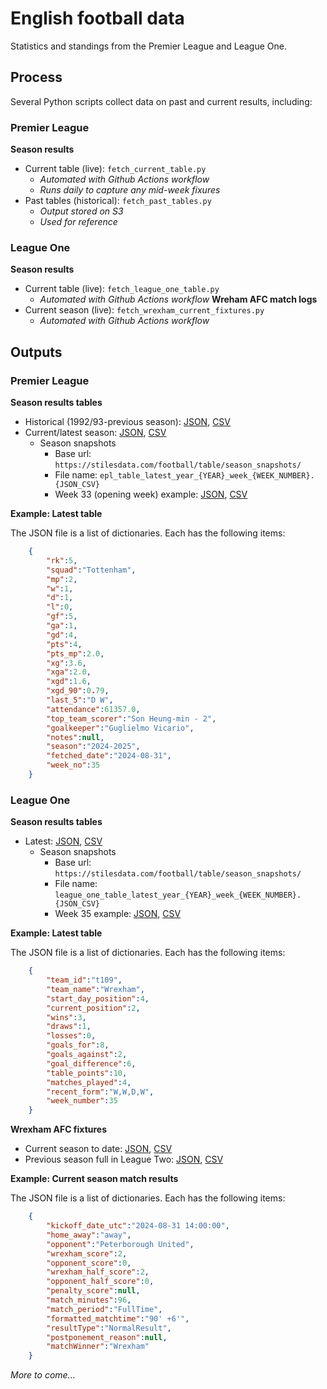 # English football data
Statistics and standings from the Premier League and League One. 

## Process

Several Python scripts collect data on past and current results, including: 

### Premier League

**Season results**
- Current table (live): `fetch_current_table.py`
    - *Automated with Github Actions workflow* 
    - *Runs daily to capture any mid-week fixures* 
- Past tables (historical): `fetch_past_tables.py`
    - *Output stored on S3*
    - *Used for reference*

### League One

**Season results**
- Current table (live): `fetch_league_one_table.py`
    - *Automated with Github Actions workflow*
**Wreham AFC match logs**
- Current season (live): `fetch_wrexham_current_fixtures.py`
    - *Automated with Github Actions workflow*

## Outputs

### Premier League

**Season results tables**
- Historical (1992/93-previous season): [JSON](https://stilesdata.com/football/table/epl_table_past.json), [CSV](https://stilesdata.com/football/table/epl_table_past.csv)
- Current/latest season: [JSON](https://stilesdata.com/football/table/epl_table_latest.json), [CSV](https://stilesdata.com/football/table/epl_table_latest.csv)
    - Season snapshots 
        - Base url: `https://stilesdata.com/football/table/season_snapshots/`
        - File name: `epl_table_latest_year_{YEAR}_week_{WEEK_NUMBER}.{JSON_CSV}`
        - Week 33 (opening week) example: [JSON](https://stilesdata.com/football/table/season_snapshots/epl_table_latest_year_2024_week_33.json), [CSV](https://stilesdata.com/football/table/season_snapshots/epl_table_latest_year_2024_week_33.csv)

**Example: Latest table**

The JSON file is a list of dictionaries. Each has the following items:

```json
    {
        "rk":5,
        "squad":"Tottenham",
        "mp":2,
        "w":1,
        "d":1,
        "l":0,
        "gf":5,
        "ga":1,
        "gd":4,
        "pts":4,
        "pts_mp":2.0,
        "xg":3.6,
        "xga":2.0,
        "xgd":1.6,
        "xgd_90":0.79,
        "last_5":"D W",
        "attendance":61357.0,
        "top_team_scorer":"Son Heung-min - 2",
        "goalkeeper":"Guglielmo Vicario",
        "notes":null,
        "season":"2024-2025",
        "fetched_date":"2024-08-31",
        "week_no":35
    }
```

### League One
**Season results tables**
- Latest: [JSON](https://stilesdata.com/football/table/league_one_table_latest.json), [CSV](https://stilesdata.com/football/table/league_one_table_latest.csv)
    - Season snapshots 
        - Base url: `https://stilesdata.com/football/table/season_snapshots/`
        - File name: `league_one_table_latest_year_{YEAR}_week_{WEEK_NUMBER}.{JSON_CSV}`
        - Week 35 example: [JSON](https://stilesdata.com/football/table/season_snapshots/league_one_table_latest_year_2024_week_35.json), [CSV](https://stilesdata.com/football/table/season_snapshots/league_one_table_latest_year_2024_week_35.csv)

**Example: Latest table**

The JSON file is a list of dictionaries. Each has the following items:

```json
    {
        "team_id":"t109",
        "team_name":"Wrexham",
        "start_day_position":4,
        "current_position":2,
        "wins":3,
        "draws":1,
        "losses":0,
        "goals_for":8,
        "goals_against":2,
        "goal_difference":6,
        "table_points":10,
        "matches_played":4,
        "recent_form":"W,W,D,W",
        "week_number":35
    }
```

**Wrexham AFC fixtures**
- Current season to date: [JSON](https://stilesdata.com/football/fixtures/wrexham_match_logs_league_one_2024_2025.json), [CSV](https://stilesdata.com/football/fixtures/wrexham_match_logs_league_one_2024_2025.csv)
- Previous season full in League Two: [JSON](https://stilesdata.com/football/fixtures/wrexham_match_logs_league_two_2023_2024.json), [CSV](https://stilesdata.com/football/fixtures/wrexham_match_logs_league_two_2023_2024.csv)

**Example: Current season match results**

The JSON file is a list of dictionaries. Each has the following items:

```json
    {
        "kickoff_date_utc":"2024-08-31 14:00:00",
        "home_away":"away",
        "opponent":"Peterborough United",
        "wrexham_score":2, 
        "opponent_score":0,
        "wrexham_half_score":2,
        "opponent_half_score":0,
        "penalty_score":null,
        "match_minutes":96,
        "match_period":"FullTime",
        "formatted_matchtime":"90' +6'",
        "resultType":"NormalResult",
        "postponement_reason":null,
        "matchWinner":"Wrexham"
    }   
```


*More to come...*
